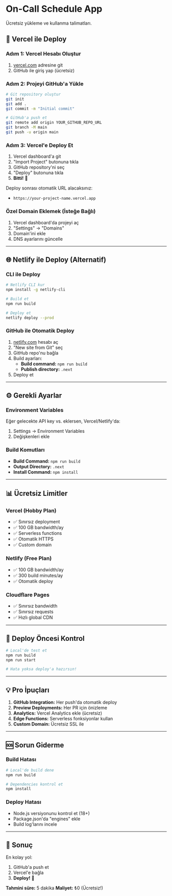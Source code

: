 # On-Call Schedule App

Ücretsiz yükleme ve kullanma talimatları.

## 🚀 Vercel ile Deploy

### Adım 1: Vercel Hesabı Oluştur
1. [vercel.com](https://vercel.com) adresine git
2. GitHub ile giriş yap (ücretsiz)

### Adım 2: Projeyi GitHub'a Yükle
```bash
# Git repository oluştur
git init
git add .
git commit -m "Initial commit"

# GitHub'a push et
git remote add origin YOUR_GITHUB_REPO_URL
git branch -M main
git push -u origin main
```

### Adım 3: Vercel'e Deploy Et
1. Vercel dashboard'a git
2. "Import Project" butonuna tıkla
3. GitHub repository'ni seç
4. "Deploy" butonuna tıkla
5. **Bitti!** 🎉

Deploy sonrası otomatik URL alacaksınız:
- `https://your-project-name.vercel.app`

### Özel Domain Eklemek (İsteğe Bağlı)
1. Vercel dashboard'da projeyi aç
2. "Settings" → "Domains"
3. Domain'ini ekle
4. DNS ayarlarını güncelle

---

## 🌐 Netlify ile Deploy (Alternatif)

### CLI ile Deploy
```bash
# Netlify CLI kur
npm install -g netlify-cli

# Build et
npm run build

# Deploy et
netlify deploy --prod
```

### GitHub ile Otomatik Deploy
1. [netlify.com](https://netlify.com) hesabı aç
2. "New site from Git" seç
3. GitHub repo'nu bağla
4. Build ayarları:
   - **Build command:** `npm run build`
   - **Publish directory:** `.next`
5. Deploy et

---

## ⚙️ Gerekli Ayarlar

### Environment Variables
Eğer gelecekte API key vs. eklersen, Vercel/Netlify'da:
1. Settings → Environment Variables
2. Değişkenleri ekle

### Build Komutları
- **Build Command:** `npm run build`
- **Output Directory:** `.next`
- **Install Command:** `npm install`

---

## 📊 Ücretsiz Limitler

### Vercel (Hobby Plan)
- ✅ Sınırsız deployment
- ✅ 100 GB bandwidth/ay
- ✅ Serverless functions
- ✅ Otomatik HTTPS
- ✅ Custom domain

### Netlify (Free Plan)
- ✅ 100 GB bandwidth/ay
- ✅ 300 build minutes/ay
- ✅ Otomatik deploy

### Cloudflare Pages
- ✅ Sınırsız bandwidth
- ✅ Sınırsız requests
- ✅ Hızlı global CDN

---

## 🔧 Deploy Öncesi Kontrol

```bash
# Local'de test et
npm run build
npm run start

# Hata yoksa deploy'a hazırsın!
```

---

## 💡 Pro İpuçları

1. **GitHub Integration:** Her push'da otomatik deploy
2. **Preview Deployments:** Her PR için önizleme
3. **Analytics:** Vercel Analytics ekle (ücretsiz)
4. **Edge Functions:** Serverless fonksiyonlar kullan
5. **Custom Domain:** Ücretsiz SSL ile

---

## 🆘 Sorun Giderme

### Build Hatası
```bash
# Local'de build dene
npm run build

# Dependencies kontrol et
npm install
```

### Deploy Hatası
- Node.js versiyonunu kontrol et (18+)
- Package.json'da "engines" ekle
- Build log'larını incele

---

## 📱 Sonuç

En kolay yol:
1. GitHub'a push et
2. Vercel'e bağla
3. **Deploy!** 🚀

**Tahmini süre:** 5 dakika
**Maliyet:** ₺0 (Ücretsiz!)

